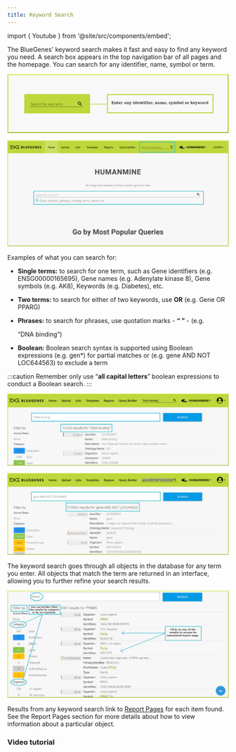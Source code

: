 ```yaml
---
title: Keyword Search
---
```


import { Youtube } from '@site/src/components/embed';

The BlueGenes' keyword search makes it fast and easy to find any keyword you need. A search box appears in the top navigation bar of all pages and the homepage. You can search for any identifier, name, symbol or term.

![Search bar in the top navigation bar](/img/search-mini-with-border.png)

![Search bars in the homepage](</img/homepage-search (1).png>)

Examples of what you can search for:

* **Single terms:** to search for one term, such as Gene identifiers \(e.g. ENSG00000165695\), Gene names \(e.g. Adenylate kinase 8\), Gene symbols \(e.g. AK8\), Keywords \(e.g. Diabetes\), etc. 
* **Two terms:** to search for either of two keywords, use **OR** \(e.g. Gene OR PPARG\)
* **Phrases:** to search for phrases, use quotation marks - **“ ”** -   \(e.g. 

  “DNA binding”\)

* **Boolean:** Boolean search syntax is supported using Boolean expressions \(e.g. gen\*\) for partial matches or \(e.g. gene AND NOT LOC644563\) to exclude a term

:::caution
Remember only use “**all capital letters**” boolean expressions to conduct a Boolean search. 
:::

![Phrases search](/img/dna-binding.png)

![Boolean search](/img/gene-and-not-loc644563.png)

The keyword search goes through all objects in the database for any term you enter. All objects that match the term are returned in an interface, allowing you to further refine your search results.   

![](/img/keyword-search.png)

Results from any keyword search link to [Report Pages](/docs/report-pages) for each item found. See the Report Pages section for more details about how to view information about a particular object.

### Video tutorial

<Youtube id="iGk5L1xG1vQ"/>
